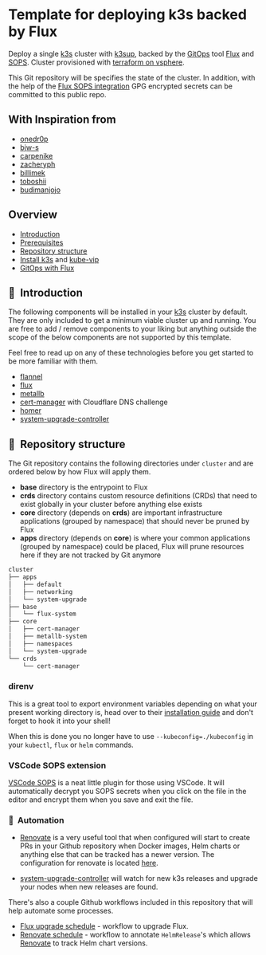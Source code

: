 # Template for deploying k3s backed by Flux

Deploy a single [k3s](https://k3s.io/) cluster with [k3sup](https://github.com/alexellis/k3sup),
backed by the [GitOps](https://www.weave.works/blog/what-is-gitops-really) tool
[Flux](https://toolkit.fluxcd.io/) and [SOPS](https://toolkit.fluxcd.io/guides/mozilla-sops/).
Cluster provisioned with [terraform on vsphere](https://github.com/ahgraber/homelab-terraform).

This Git repository will be specifies the state of the cluster.
In addition, with the help of the [Flux SOPS integration](https://toolkit.fluxcd.io/guides/mozilla-sops/)
GPG encrypted secrets can be committed to this public repo.

## With Inspiration from

- [onedr0p](https://github.com/onedr0p/home-cluster/)
- [bjw-s](https://github.com/bjw-s/k8s-gitops)
- [carpenike](https://github.com/carpenike/k8s-gitops/tree/master/cluster/apps/security)
- [zacheryph](https://github.com/zacheryph/k8s-gitops)
- [billimek](https://github.com/billimek/k8s-gitops)
- [toboshii](https://github.com/toboshii/home-cluster)
- [budimanjojo](https://github.com/budimanjojo/home-cluster)

## Overview

- [Introduction](https://github.com/k8s-at-home/template-cluster-k3s#wave-introduction)
- [Prerequisites](./docs/1%20-%20prerequisites.md)
- [Repository structure](https://github.com/k8s-at-home/template-cluster-k3s#open_file_folder-repository-structure)
- [Install k3s](./docs/2%20-%20install%20k3s.md) and [kube-vip](docs/2a%20-%20kube-vip.md)
- [GitOps with Flux](./docs/3%20-%20gitops%20with%20flux.md)

## :wave:&nbsp; Introduction

The following components will be installed in your [k3s](https://k3s.io/)
cluster by default.
They are only included to get a minimum viable cluster up and running.
You are free to add / remove components to your liking but anything outside
the scope of the below components are not supported by this template.

Feel free to read up on any of these technologies before you get started to be
more familiar with them.

- [flannel](https://github.com/flannel-io/flannel)
- [flux](https://toolkit.fluxcd.io/)
- [metallb](https://metallb.universe.tf/)
- [cert-manager](https://cert-manager.io/) with Cloudflare DNS challenge
- [homer](https://github.com/bastienwirtz/homer)
- [system-upgrade-controller](https://github.com/rancher/system-upgrade-controller)

## :open_file_folder:&nbsp; Repository structure

The Git repository contains the following directories under `cluster`
and are ordered below by how Flux will apply them.

- **base** directory is the entrypoint to Flux
- **crds** directory contains custom resource definitions (CRDs)
  that need to exist globally in your cluster before anything else exists
- **core** directory (depends on **crds**) are important infrastructure
  applications (grouped by namespace) that should never be pruned by Flux
- **apps** directory (depends on **core**) is where your common applications
  (grouped by namespace) could be placed, Flux will prune resources here if
  they are not tracked by Git anymore

```txt
cluster
├── apps
│   ├── default
│   ├── networking
│   └── system-upgrade
├── base
│   └── flux-system
├── core
│   ├── cert-manager
│   ├── metallb-system
│   ├── namespaces
│   └── system-upgrade
└── crds
    └── cert-manager
```

### direnv

This is a great tool to export environment variables depending on what your
present working directory is, head over to their
[installation guide](https://direnv.net/docs/installation.html)
and don't forget to hook it into your shell!

When this is done you no longer have to use `--kubeconfig=./kubeconfig` in
your `kubectl`, `flux` or `helm` commands.

### VSCode SOPS extension

[VSCode SOPS](https://marketplace.visualstudio.com/items?itemName=signageos.signageos-vscode-sops)
is a neat little plugin for those using VSCode.
It will automatically decrypt you SOPS secrets when you click on the file in
the editor and encrypt them when you save and exit the file.

### :robot:&nbsp; Automation

- [Renovate](https://www.whitesourcesoftware.com/free-developer-tools/renovate)
  is a very useful tool that when configured will start to create PRs in your
  Github repository when Docker images, Helm charts or anything else that
  can be tracked has a newer version. The configuration for renovate is
  located [here](./.github/renovate.json5).

- [system-upgrade-controller](https://github.com/rancher/system-upgrade-controller)
  will watch for new k3s releases and upgrade your nodes when new releases are
  found.

There's also a couple Github workflows included in this repository that
will help automate some processes.

- [Flux upgrade schedule](./.github/workflows/flux-schedule.yaml) - workflow to
  upgrade Flux.
- [Renovate schedule](./.github/workflows/renovate-schedule.yaml) - workflow to
  annotate `HelmRelease`'s which allows [Renovate](https://www.whitesourcesoftware.com/free-developer-tools/renovate)
  to track Helm chart versions.

